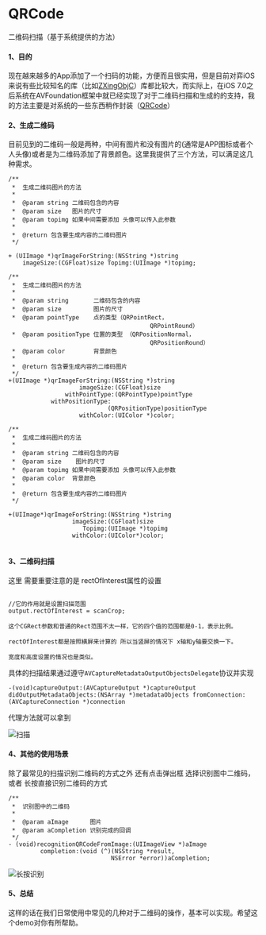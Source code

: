 # QRCode
二维码扫描（基于系统提供的方法）

#### 1、目的
 现在越来越多的App添加了一个扫码的功能，方便而且很实用，但是目前对弈iOS来说有些比较知名的库（比如[ZXingObjC](https://github.com/TheLevelUp/ZXingObjC)）库都比较大，而实际上，在iOS 7.0之后系统在AVFoundation框架中就已经实现了对于二维码扫描和生成的的支持，我的方法主要是对系统的一些东西稍作封装（[QRCode](https://github.com/LeeWongSnail/QRCode)）
 
 
#### 2、生成二维码
目前见到的二维码一般是两种，中间有图片和没有图片的(通常是APP图标或者个人头像)或者是为二维码添加了背景颜色。这里我提供了三个方法，可以满足这几种需求。

```
/**
 *  生成二维码图片的方法
 *
 *  @param string 二维码包含的内容
 *  @param size   图片的尺寸
 *  @param topimg 如果中间需要添加 头像可以传入此参数
 *
 *  @return 包含要生成内容的二维码图片
 */
 
+ (UIImage *)qrImageForString:(NSString *)string 
	imageSize:(CGFloat)size Topimg:(UIImage *)topimg;

/**
 *  生成二维码图片的方法
 *
 *  @param string       二维码包含的内容
 *  @param size         图片的尺寸
 *  @param pointType    点的类型（QRPointRect，
 										QRPointRound）
 *  @param positionType 位置的类型 （QRPositionNormal，
 										QRPositionRound）
 *  @param color        背景颜色
 *
 *  @return 包含要生成内容的二维码图片
 */
+(UIImage *)qrImageForString:(NSString *)string 
				    imageSize:(CGFloat)size 
				withPointType:(QRPointType)pointType
			withPositionType:	
				 			(QRPositionType)positionType
				    withColor:(UIColor *)color;

/**
 *  生成二维码图片的方法
 *
 *  @param string 二维码包含的内容
 *  @param size    图片的尺寸
 *  @param topimg 如果中间需要添加 头像可以传入此参数
 *  @param color  背景颜色
 *
 *  @return 包含要生成内容的二维码图片
 */
 
+(UIImage*)qrImageForString:(NSString *)string 
				  imageSize:(CGFloat)size 
				     Topimg:(UIImage *)topimg 
				  withColor:(UIColor*)color;
				  
```

#### 3、二维码扫描
这里 需要重要注意的是 rectOfInterest属性的设置

```

//它的作用就是设置扫描范围
output.rectOfInterest = scanCrop;

这个CGRect参数和普通的Rect范围不太一样，它的四个值的范围都是0-1，表示比例。

rectOfInterest都是按照横屏来计算的 所以当竖屏的情况下 x轴和y轴要交换一下。

宽度和高度设置的情况也是类似。

```

具体的扫描结果通过遵守`AVCaptureMetadataOutputObjectsDelegate`协议并实现

`-(void)captureOutput:(AVCaptureOutput *)captureOutput didOutputMetadataObjects:(NSArray *)metadataObjects fromConnection:(AVCaptureConnection *)connection`

代理方法就可以拿到

![扫描](https://i.niupic.com/images/2016/09/07/2ea1uC.gif)

#### 4、其他的使用场景

除了最常见的扫描识别二维码的方式之外 还有点击弹出框 选择识别图中二维码，或者 长按直接识别二维码的方式

```
/**
 *  识别图中的二维码
 *
 *  @param aImage      图片
 *  @param aCompletion 识别完成的回调
 */
- (void)recognitionQRCodeFromImage:(UIImageView *)aImage
		 completion:(void (^)(NSString *result,
		 					 NSError *error))aCompletion;

```
![长按识别](https://i.niupic.com/images/2016/09/07/f1hIfp.gif)


#### 5、总结
这样的话在我们日常使用中常见的几种对于二维码的操作，基本可以实现。希望这个demo对你有所帮助。
